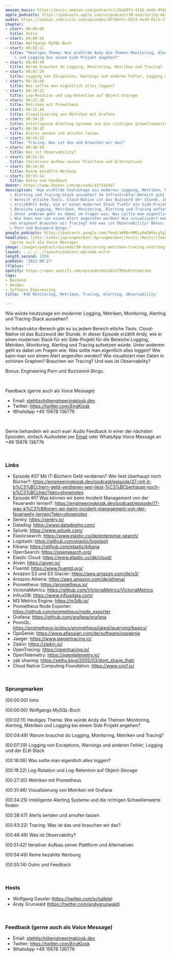 ```yaml
---
amazon_music: https://music.amazon.com/podcasts/c35a09fe-4116-4e04-8f68-77d61b112e46/episodes/eee8260f-3f06-4b10-9514-e114099f3024/engineering-kiosk-38-monitoring-metriken-tracing-alerting-observability
apple_podcasts: https://podcasts.apple.com/us/podcast/38-monitoring-metriken-tracing-alerting-observability/id1603082924?i=1000580748597&uo=4
audio: https://audio1.redcircle.com/episodes/d77dbefc-8553-4a49-81c2-27f9232b88ec/stream.mp3
chapter:
- start: 00:00:00
  title: Intro
- start: 00:00:50
  title: Wolfgangs MySQL-Buch
- start: 00:02:11
  title: "Heutiges Thema: Wie w\xFCrde Andy die Themen Monitoring, Alerting, Metriken\
    \ und Logging bei einem Side Projekt angehen?"
- start: 00:04:49
  title: Warum brauchst du Logging, Monitoring, Metriken und Tracing?
- start: 00:07:29
  title: Logging von Exceptions, Warnings und anderen Fehler, Logging und der ELK-Stack
- start: 00:16:06
  title: Was sollte man eigentlich alles loggen?
- start: 00:19:22
  title: Log-Rotation und Log-Retention auf Object-Storage
- start: 00:27:30
  title: Metriken mit Prometheus
- start: 00:31:46
  title: Visualisierung von Metriken mit Grafana
- start: 00:34:25
  title: Intelligente Alerting Systeme und die richtigen Schwellenwerte finden
- start: 00:38:47
  title: Alerts senden und anrufen lassen
- start: 00:43:22
  title: 'Tracing: Was ist das und brauchen wir das?'
- start: 00:48:49
  title: Was ist Observability?
- start: 00:51:42
  title: Iterativer Aufbau seiner Plattform und Alternativen
- start: 00:54:49
  title: Keine bezahlte Werbung
- start: 00:55:14
  title: Outro und Feedback
deezer: https://www.deezer.com/episode/437316457
description: "Wie w\xFCrde heutzutage ein moderner Logging, Metriken, Monitoring,\
  \ Alerting und Tracing-Stack aussehen? Im Infrastruktur-Bereich gibt es zu jedem\
  \ Bereich etliche Tools. Cloud-Native ist das Buzzword der Stunde. In dieser Episode\
  \ erz\xE4hlt Andy, wie er einen modernen Stack f\xFCr ein Side-Projekt f\xFCr die\
  \ Bereiche Logging, Metriken, Monitoring, Alerting und Tracing aufsetzen w\xFCrde.\
  \ Unter anderem geht es dabei um Fragen wie: Was sollte man eigentlich alles loggen?\
  \ Wie kann man von einem Alert angerufen werden? Wie visualisiert man Daten in sch\xF6\
  nen Graphen? Brauchen wir Tracing? Und was ist Observability? Bonus: Engineering\
  \ Porn und Buzzword-Bingo."
google_podcasts: https://podcasts.google.com/feed/aHR0cHM6Ly9mZWVkcy5yZWRjaXJjbGUuY29tLzBlY2ZkZmQ3LWZkYTEtNGMzZC05NTE1LTQ3NjcyN2Y5ZGY1ZQ/episode/NDY1Y2FkN2MtMDI4NC00OWI1LWE0NWMtZmU4OGY3OTY1YjI4?sa=X&ved=2ahUKEwiSwdWPm7T6AhUxYzUKHRUoCgAQkfYCegQIARAF
headlines: links::Links||sprungmarken::Sprungmarken||hosts::Hosts||feedback-gerne-auch-als-voice-message::Feedback
  (gerne auch als Voice Message)
image: /images/podcast/episode/38-monitoring-metriken-tracing-alerting-observability.jpg
layout: ../../../layouts/podcast-episode.astro
length_second: 3350
pubDate: '2022-09-27'
rtlplus: ''
spotify: https://open.spotify.com/episode/6o12Q11f95KuKYytqmis6u
tags:
- Backend
- DevOps
- Software Engineering
title: '#38 Monitoring, Metriken, Tracing, Alerting, Observability'

---
```

<p>Wie würde heutzutage ein moderner Logging, Metriken, Monitoring, Alerting und Tracing-Stack aussehen?</p><p>Im Infrastruktur-Bereich gibt es zu jedem Bereich etliche Tools. Cloud-Native ist das Buzzword der Stunde. In dieser Episode erzählt Andy, wie er einen modernen Stack für ein Side-Projekt für die Bereiche Logging, Metriken, Monitoring, Alerting und Tracing aufsetzen würde. Unter anderem geht es dabei um Fragen wie: Was sollte man eigentlich alles loggen? Wie kann man von einem Alert angerufen werden? Wie visualisiert man Daten in schönen Graphen? Brauchen wir Tracing? Und was ist Observability?</p><p>Bonus: Engineering Porn und Buzzword-Bingo.</p><p><br></p><p>Feedback (gerne auch als Voice Message)</p><ul><li>Email: <a href="mailto:stehtisch@engineeringkiosk.dev" rel="nofollow">stehtisch@engineeringkiosk.dev</a></li><li>Twitter: <a href="https://twitter.com/EngKiosk" rel="nofollow">https://twitter.com/EngKiosk</a></li><li>WhatsApp +49 15678 136776</li></ul><p><br></p><p>Gerne behandeln wir auch euer Audio Feedback in einer der nächsten Episoden, einfach Audiodatei per <a href="https://engineeringkiosk.dev/kontakt/">Email</a> oder WhatsApp Voice Message an +49 15678 136776</p><p><br></p><h3 id="links">Links</h3><ul><li>Episode #37 Mit IT-Büchern Geld verdienen? Wer liest überhaupt noch Bücher?: <a href="https://engineeringkiosk.dev/podcast/episode/37-mit-it-b%C3%BCchern-geld-verdienen-wer-liest-%C3%BCberhaupt-noch-b%C3%BCcher/?pkn=shownotes">https://engineeringkiosk.dev/podcast/episode/37-mit-it-b%C3%BCchern-geld-verdienen-wer-liest-%C3%BCberhaupt-noch-b%C3%BCcher/?pkn=shownotes</a> </li><li>Episode #17 Was können wir beim Incident Management von der Feuerwehr lernen?: <a href="https://engineeringkiosk.dev/podcast/episode/17-was-k%C3%B6nnen-wir-beim-incident-management-von-der-feuerwehr-lernen/?pkn=shownotes">https://engineeringkiosk.dev/podcast/episode/17-was-k%C3%B6nnen-wir-beim-incident-management-von-der-feuerwehr-lernen/?pkn=shownotes</a> </li><li>Sentry: <a href="https://sentry.io/" rel="nofollow">https://sentry.io/</a></li><li>Datadog: <a href="https://www.datadoghq.com/" rel="nofollow">https://www.datadoghq.com/</a></li><li>Splunk: <a href="https://www.splunk.com/" rel="nofollow">https://www.splunk.com/</a></li><li>Elasticsearch: <a href="https://www.elastic.co/de/enterprise-search/" rel="nofollow">https://www.elastic.co/de/enterprise-search/</a></li><li>Logstash: <a href="https://github.com/elastic/logstash" rel="nofollow">https://github.com/elastic/logstash</a></li><li>Kibana: <a href="https://github.com/elastic/kibana" rel="nofollow">https://github.com/elastic/kibana</a></li><li>OpenSearch: <a href="https://opensearch.org/" rel="nofollow">https://opensearch.org/</a></li><li>Elastic Cloud: <a href="https://www.elastic.co/de/cloud/" rel="nofollow">https://www.elastic.co/de/cloud/</a></li><li>Aiven: <a href="https://aiven.io/" rel="nofollow">https://aiven.io/</a></li><li>Fluentd: <a href="https://www.fluentd.org/" rel="nofollow">https://www.fluentd.org/</a></li><li>Amazon S3 und S3 Glacier: <a href="https://aws.amazon.com/de/s3/" rel="nofollow">https://aws.amazon.com/de/s3/</a></li><li>Amazon Athena: <a href="https://aws.amazon.com/de/athena/" rel="nofollow">https://aws.amazon.com/de/athena/</a></li><li>Prometheus: <a href="https://prometheus.io/" rel="nofollow">https://prometheus.io/</a></li><li>VictoriaMetrics: <a href="https://github.com/VictoriaMetrics/VictoriaMetrics" rel="nofollow">https://github.com/VictoriaMetrics/VictoriaMetrics</a></li><li>InfluxDB: <a href="https://www.influxdata.com/" rel="nofollow">https://www.influxdata.com/</a></li><li>M3 Metrics Engine: <a href="https://m3db.io/" rel="nofollow">https://m3db.io/</a></li><li>Prometheus Node Exporter: <a href="https://github.com/prometheus/node_exporter" rel="nofollow">https://github.com/prometheus/node_exporter</a></li><li>Grafana: <a href="https://github.com/grafana/grafana" rel="nofollow">https://github.com/grafana/grafana</a></li><li>PromQL: <a href="https://prometheus.io/docs/prometheus/latest/querying/basics/" rel="nofollow">https://prometheus.io/docs/prometheus/latest/querying/basics/</a></li><li>OpsGenie: <a href="https://www.atlassian.com/de/software/opsgenie" rel="nofollow">https://www.atlassian.com/de/software/opsgenie</a></li><li>Jaeger: <a href="https://www.jaegertracing.io/" rel="nofollow">https://www.jaegertracing.io/</a></li><li>Zipkin: <a href="https://zipkin.io/" rel="nofollow">https://zipkin.io/</a></li><li>OpenTracing: <a href="https://opentracing.io/" rel="nofollow">https://opentracing.io/</a></li><li>OpenTelemetry: <a href="https://opentelemetry.io/" rel="nofollow">https://opentelemetry.io/</a></li><li>yak shaving: <a href="https://seths.blog/2005/03/dont_shave_that/" rel="nofollow">https://seths.blog/2005/03/dont_shave_that/</a></li><li>Cloud Native Computing Foundation: <a href="https://www.cncf.io/" rel="nofollow">https://www.cncf.io/</a></li></ul><p><br></p><h3 id="sprungmarken">Sprungmarken</h3><p>(00:00:00) Intro</p><p>(00:00:50) Wolfgangs MySQL-Buch</p><p>(00:02:11) Heutiges Thema: Wie würde Andy die Themen Monitoring, Alerting, Metriken und Logging bei einem Side Projekt angehen?</p><p>(00:04:49) Warum brauchst du Logging, Monitoring, Metriken und Tracing?</p><p>(00:07:29) Logging von Exceptions, Warnings und anderen Fehler, Logging und der ELK-Stack</p><p>(00:16:06) Was sollte man eigentlich alles loggen?</p><p>(00:19:22) Log-Rotation und Log-Retention auf Object-Storage</p><p>(00:27:30) Metriken mit Prometheus</p><p>(00:31:46) Visualisierung von Metriken mit Grafana</p><p>(00:34:25) Intelligente Alerting Systeme und die richtigen Schwellenwerte finden</p><p>(00:38:47) Alerts senden und anrufen lassen</p><p>(00:43:22) Tracing: Was ist das und brauchen wir das?</p><p>(00:48:49) Was ist Observability?</p><p>(00:51:42) Iterativer Aufbau seiner Plattform und Alternativen</p><p>(00:54:49) Keine bezahlte Werbung</p><p>(00:55:14) Outro und Feedback</p><p><br></p><h3 id="hosts">Hosts</h3><ul><li>Wolfgang Gassler (<a href="https://twitter.com/schafele" rel="nofollow">https://twitter.com/schafele</a>)</li><li>Andy Grunwald (<a href="https://twitter.com/andygrunwald" rel="nofollow">https://twitter.com/andygrunwald</a>)</li></ul><p><br></p><h3 id="feedback-gerne-auch-als-voice-message">Feedback (gerne auch als Voice Message)</h3><ul><li>Email: <a href="mailto:stehtisch@engineeringkiosk.dev" rel="nofollow">stehtisch@engineeringkiosk.dev</a></li><li>Twitter: <a href="https://twitter.com/EngKiosk" rel="nofollow">https://twitter.com/EngKiosk</a></li><li>WhatsApp +49 15678 136776</li></ul>